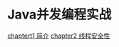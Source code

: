# Java并发编程实战
[chaptert1 简介](https://github.com/Lance-Mai/ReadingNotes/blob/main/Java-Concurrency-program/notes/%E7%AC%AC%E4%B8%80%E9%83%A8%E5%88%86%20%E5%9F%BA%E7%A1%80%E7%9F%A5%E8%AF%86/chapter1%20%E7%AE%80%E4%BB%8B.md)
[chapter2 线程安全性](https://github.com/Lance-Mai/ReadingNotes/blob/main/Java-Concurrency-program/notes/%E7%AC%AC%E4%B8%80%E9%83%A8%E5%88%86%20%E5%9F%BA%E7%A1%80%E7%9F%A5%E8%AF%86/chapter2%20%E7%BA%BF%E7%A8%8B%E5%AE%89%E5%85%A8%E6%80%A7.md)
